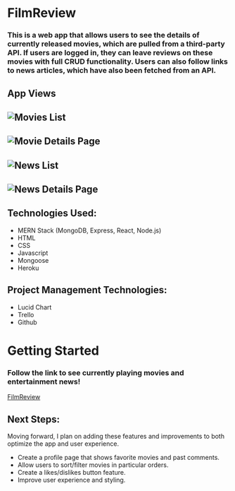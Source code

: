 # FilmReview
### This is a web app that allows users to see the details of currently released movies, which are pulled from a third-party API. If users are logged in, they can leave reviews on these movies with full CRUD functionality. Users can also follow links to news articles, which have also been fetched from an API.



## App Views 

![Movies List](https://i.imgur.com/Fz1IIRr.png "Movies List")
---
![Movie Details Page](https://i.imgur.com/8lM247L.png "Movie Details Page")
---
![News List](https://i.imgur.com/L8drUps.png "News List")
---
![News Details Page](https://i.imgur.com/DXR7zOH.png "News Details Page")
---



## Technologies Used:
- MERN Stack (MongoDB, Express, React, Node.js)
- HTML
- CSS
- Javascript
- Mongoose
- Heroku

## Project Management Technologies:
- Lucid Chart
- Trello
- Github



# Getting Started
### Follow the link to see currently playing movies and entertainment news!
[FilmReview](https://filmreview.herokuapp.com/)



## Next Steps:
Moving forward, I plan on adding these features and improvements to both optimize the app and user experience.
- Create a profile page that shows favorite movies and past comments.
- Allow users to sort/filter movies in particular orders.
- Create a likes/dislikes button feature.
- Improve user experience and styling.
